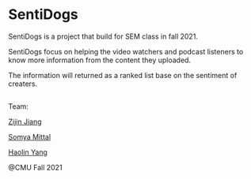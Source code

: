 # SentiDogs
SentiDogs is a project that build for SEM class in fall 2021.

SentiDogs focus on helping the video watchers and podcast listeners to know more information from the content they uploaded.

The information will returned as a ranked list base on the sentiment of creaters.

##
Team:

[Zijin Jiang](https://www.linkedin.com/in/zijin-jiang/)

[Somya Mittal](https://www.linkedin.com/in/somya-mittal/)

[Haolin Yang](https://www.linkedin.com/in/haolinyang/) 

@CMU Fall 2021
